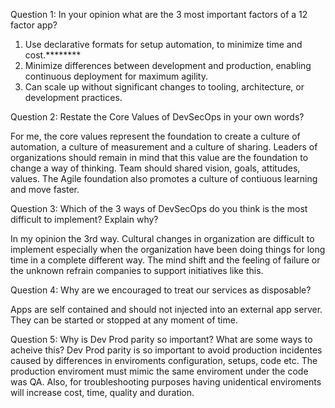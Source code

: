 Question 1: In your opinion what are the 3 most important factors of a 12 factor app?

1) Use declarative formats for setup automation, to minimize time and cost.********
2) Minimize differences between development and production, enabling continuous deployment for maximum agility.
3) Can scale up without significant changes to tooling, architecture, or development practices.


Question 2: Restate the Core Values of DevSecOps in your own words?

For me, the core values represent the foundation to create a culture of automation, a culture of measurement and a culture of sharing. Leaders of organizations should remain in mind that this value are the foundation to change a way of thinking. Team should shared vision, goals, attitudes, values. The Agile foundation also promotes a culture of contiuous learning and move faster.


Question 3: Which of the 3 ways of DevSecOps do you think is the most difficult to implement? Explain why?

In my opinion the 3rd way. Cultural changes in organization are difficult to implement especially when the organization have been doing things for long time in a complete different way. The mind shift and the feeling of failure or the unknown refrain companies to support initiatives like this. 

Question 4: Why are we encouraged to treat our services as disposable?

Apps are self contained and should not injected into an external app server. They can be started or stopped at any moment of time. 


Question 5: Why is Dev Prod parity so important? What are some ways to acheive this?
Dev Prod parity is so important to avoid production incidentes caused by differences in enviroments configuration, setups, code etc. The production enviroment must mimic the same enviroment under the code was QA. Also, for troubleshooting purposes having unidentical enviroments will increase cost, time, quality and duration. 




